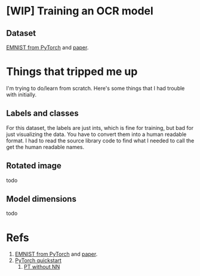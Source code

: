 # [WIP] Training an OCR model
## Dataset
[EMNIST from PyTorch](https://pytorch.org/vision/stable/generated/torchvision.datasets.EMNIST.html#torchvision.datasets.EMNIST) and [paper](https://www.westernsydney.edu.au/icns/resources/reproducible_research3/publication_support_materials2/emnist).

# Things that tripped me up
I'm trying to do/learn from scratch. Here's some things that I had trouble with initially.

## Labels and classes
For this dataset, the labels are just ints, which is fine for training, but bad for just visualizing the data. You have to convert them into a human readable format. I had to read the source library code to find what I needed to call the get the human readable names.  

## Rotated image
todo

## Model dimensions
todo


# Refs
1. [EMNIST from PyTorch](https://pytorch.org/vision/stable/generated/torchvision.datasets.EMNIST.html#torchvision.datasets.EMNIST) and [paper](https://www.westernsydney.edu.au/icns/resources/reproducible_research3/publication_support_materials2/emnist).
1. [PyTorch quickstart](https://pytorch.org/tutorials/beginner/basics/quickstart_tutorial.html)
    1. [PT without NN](https://pytorch.org/tutorials/beginner/nn_tutorial.html)